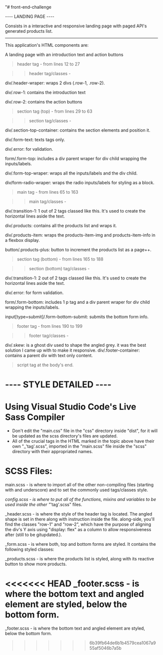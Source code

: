"# front-end-challenge


---- LANDING PAGE ----

Consists in a interactive and responsive landing page with paged API's generated products list.


----------------------


This application's HTML components are:



A landing page with an introduction text and action buttons

> header tag - from lines 12 to 27

>> header tag/classes -

div/.header-wraper: wraps 2 divs (.row-1, .row-2).

div/.row-1: contains the introduction text

div/.row-2: contains the action buttons



> section tag (top) - from lines 29 to 63

>> section tag/classes -

div/.section-top-container: contains the section elements and position it.

div/.form-text: texts tags only.

div/.error: for validation.

form/.form-top: includes a div parent wraper for div child wrapping the inputs/labels.

div/.form-top-wraper: wraps all the inputs/labels and the div child.

div/form-radio-wraper: wraps the radio inputs/labels for styling as a block.



> main tag - from lines 65 to 163

>> main tag/classes -

div/.transition-1:  1 out of 2 tags classed like this. It's used to create the horizontal lines aside the text.

div/.products: contains all the products list and wraps it.

div/.products-item: wraps the products-item-img and products-item-info in a flexbox display.

button/.products-plus: button to increment the products list as a page++.



> section tag (bottom) - from lines 165 to 188

>> section (bottom) tag/classes - 

div/.transition-1:  2 out of 2 tags classed like this. It's used to create the horizontal lines aside the text.

div/.error: for form validation.

form/.form-bottom: includes 1 p tag and a div parent wraper for div child wrapping the inputs/labels.

input[type=submit]/.form-bottom-submit: submits the bottom form info.



> footer tag - from lines 190 to 199

>> footer tag/classes -

div/.skew: is a ghost div used to shape the angled grey. it was the best solution I came up with to make it responsive.
div/.footer-container: contains a parent div with text only content.



> script tag at the body's end.


# ---- STYLE DETAILED ----


# Using Visual Studio Code's Live Sass Compiler
- Don't edit the "main.css" file in the "css" directory inside "dist", for it will be updated as the scss directory's files are updated.
- All of the crucial tags in the HTML marked in the topic above have their own "_'tag'.scss", imported in the
"main.scss" file inside the "scss" directory with their appropriated names.


# SCSS Files:

main.scss - is where to import all of the other non-compiling files (starting with and underscore) and to set the commonly used tags/classes style.

_config.scss - is where to put all of the functions, mixins and variables to be used inside the other "_'tag'.scss" files.

_header.scss - is where the style of the header tag is located. The angled shape is set in there along with instruction inside the file. along-side, you'll find the classes "row-1" and "row-2", which have the purpose of aligning the div's Y axis using "display: flex" as a column to allow responsiveness after (still to be gitupdated.).

_form.scss - is where both, top and bottom forms are styled. It contains the following styled classes:

_products.scss - is where the products list is styled, along with its reactive button to show more products.

<<<<<<< HEAD
_footer.scss - is where the bottom text and angled element are styled, below the bottom form.
=======
_footer.scss - is where the bottom text and angled element are styled, below the bottom form.
>>>>>>> 6b39fb64de6b1b4579cea1067a955af5046b7a5b
